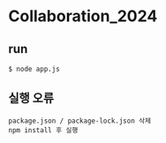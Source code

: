 # Collaboration_2024

## run
```
$ node app.js
```
## 실행 오류 
```
package.json / package-lock.json 삭제 
npm install 후 실행
```
